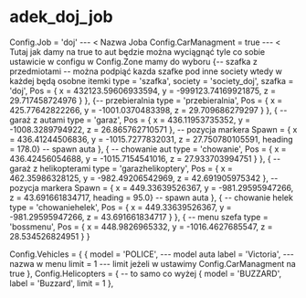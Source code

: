 # adek_doj_job
Config.Job = 'doj' --- < Nazwa Joba 
Config.CarManagment = true  --- < Tutaj jak damy na true to aut będzie można wyciągnąć tyle co sobie ustawicie w configu 
w Config.Zone
mamy do wyboru 
    {-- szafka z przedmiotami -- można podpiąć kazda szafke pod inne society wtedy w każdej będą osobne itemki 
        type = 'szafka', 
		    society = 'society_doj',
        szafka = 'doj',
        Pos = { x = 432123.59606933594, y = -999123.74169921875, z = 29.717458724976 }
    },
    {-- przebieralnia
        type = 'przebieralnia',
        Pos =  { x = 425.77642822266, y = -1001.0370483398, z = 29.709686279297 }
    },
    { -- garaż z autami
        type = 'garaz',
        Pos =  { x = 436.11953735352, y = -1008.3289794922, z = 26.865762710571 }, -- pozycja markera
        Spawn = { x = 436.41244506836, y = -1015.7277832031, z = 27.750780105591, heading = 178.0}  -- spawn auta
    },
    { -- chowanie aut
        type = 'chowanie',
        Pos =  { x = 436.42456054688, y = -1015.7154541016, z = 27.933703994751 }
    },
    { -- garaż z helikopterami
        type = 'garazhelikoptery',
        Pos =  { x = 462.35986328125, y = -982.49206542969, z = 42.691905975342 }, -- pozycja markera
        Spawn = { x = 449.33639526367, y = -981.29595947266, z = 43.691661834717, heading = 95.0} -- spawn auta
    }, 
    { -- chowanie helek
        type = 'chowaniehelek',
        Pos =  { x = 449.33639526367, y = -981.29595947266, z = 43.691661834717 }
    },
    { -- menu szefa
        type = 'bossmenu',
        Pos =  { x = 448.9826965332, y = -1016.4627685547, z = 28.534526824951 }
    }
    
    
Config.Vehicles = {
	{
        model = 'POLICE', --- model auta
        label = 'Victoria', --- nazwa w menu
        limit = 1 --- limit jeżeli w ustawimy  Config.CarManagment na true
   },
Config.Helicopters = { -- to samo co wyżej
    {
        model = 'BUZZARD',
        label = 'Buzzard',
        limit = 1
    },
  
